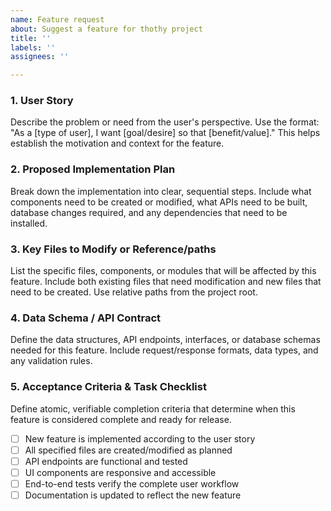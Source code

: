 ```yaml
---
name: Feature request
about: Suggest a feature for thothy project
title: ''
labels: ''
assignees: ''

---
```


### 1. User Story

Describe the problem or need from the user's perspective. Use the format: "As a [type of user], I want [goal/desire] so that [benefit/value]." This helps establish the motivation and context for the feature.

### 2. Proposed Implementation Plan

Break down the implementation into clear, sequential steps. Include what components need to be created or modified, what APIs need to be built, database changes required, and any dependencies that need to be installed.

### 3. Key Files to Modify or Reference/paths

List the specific files, components, or modules that will be affected by this feature. Include both existing files that need modification and new files that need to be created. Use relative paths from the project root.

### 4. Data Schema / API Contract

Define the data structures, API endpoints, interfaces, or database schemas needed for this feature. Include request/response formats, data types, and any validation rules.

### 5. Acceptance Criteria & Task Checklist

Define atomic, verifiable completion criteria that determine when this feature is considered complete and ready for release.

- [ ] New feature is implemented according to the user story
- [ ] All specified files are created/modified as planned
- [ ] API endpoints are functional and tested
- [ ] UI components are responsive and accessible
- [ ] End-to-end tests verify the complete user workflow
- [ ] Documentation is updated to reflect the new feature
